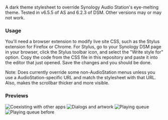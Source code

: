 A dark theme stylesheet to override Synology Audio Station's eye-melting theme. Tested in v6.5.5 of AS and 6.2.3 of DSM. Other versions may or may not work.

### Usage
You'll need a browser extension to modify live site CSS, such as the Stylus extension for Firefox or Chrome. For Stylus, go to your Synology DSM page in your browser, click the Stylus toolbar icon, and select the "Write style for" option. Copy the code from the CSS file in this repository and paste it into the editor that just opened. Save the changes and you should be done.

Note: Does currently override some non-AudioStation menus unless you use a AudioStation-specific URL and match the stylesheet with that URL. Also, makes the scrollbar thicker and more visible.


### Previews
![Coexisting with other apps](https://raw.githubusercontent.com/slserpent/dsm-dark-theme/main/previews/1.png)
![Dialogs and artwork](https://raw.githubusercontent.com/slserpent/dsm-dark-theme/main/previews/2.png)
![Playing queue](https://raw.githubusercontent.com/slserpent/dsm-dark-theme/main/previews/3.png)
![Playing queue before](https://raw.githubusercontent.com/slserpent/dsm-dark-theme/main/previews/4.png)